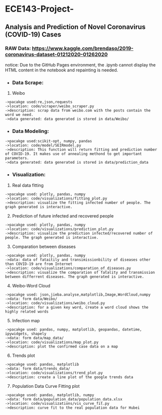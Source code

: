 # ECE143-Project-
## Analysis and Prediction of Novel Coronavirus (COVID-19) Cases

### RAW Data: https://www.kaggle.com/brendaso/2019-coronavirus-dataset-01212020-01262020
notice: Due to the GitHub Pages environment, the .ipynb cannot display the HTML content in the notebook and repainting is needed.
- ### Data Scrape:
1. Weibo
```
->pacakge used:re,json,requests
->location: code/scraper/weibo_scraper.py
->description: scrap data from weibo.com with the posts contain the word we need.
->data generated: data generated is stored in data/Weibo/
```

- ### Data Modeling:
```
->pacakge used:scikit-opt, numpy, pandas
->location: code/model/SEIRmodel.py
->description: This function will return fitting and prediction number of COVID-19. It makes use of annealing methond to get important parameters.
->data generated: data generated is stored in data/prediction_data
```

- ### Visualization:
1. Real data fitting
```
->pacakge used: plotly, pandas, numpy
->location: code/visualizations/fitting_plot.py
->description: visualize the fitting infected number of people. The graph generated is interactive.
```

2. Prediction of future infected and recovered people
```
->pacakge used: plotly, pandas, numpy
->location: code/visualizations/prediction_plot.py
->description: visualize the prediction infected/recovered number of people. The graph generated is interactive.
```

3. Comparation between diseases
```
->pacakge used: plotly, pandas, numpy
->data: data of fataitily and transimissionbility of diseases other than COVID-19 are from Internet
->location: code/visualizations/comparation_of_diseases.py
->description: visualize the comparation of fatality and transmission between differrent diseases. The graph generated is interactive.
```
4. Weibo-Word Cloud
```
->pacakge used: json,jieba.analyse,matplotlib,Image,WordCloud,numpy
->data: form data/Weibo/
->location: code/visualizations/weibo_cloud.py 
->description: for a given key word, create a word cloud shows the highly related words
```

5. Infection map
```
->pacakge used: pandas, numpy, matplotlib, geopandas, datetime, ipywidgets, shapely
->data: form data/map_data/
->location: code/visualizations/map_plot.py
->description: plot the confirmed case data on a map
```

6. Trends plot
```
->pacakge used: pandas, matplotlib
->data: form data/trends_data/
->location: code/visualizations/trend_plot.py
->description: create a line plot of the google trends data
```

7. Population Data Curve Fitting plot
```
->pacakge used: pandas, matplotlib, numpy
->data: form data/population_data/population_data.xlsx
->location: code/visualizations/vis_curve_fit.py
->description: curve fit to the real population data for Hubei 
```



